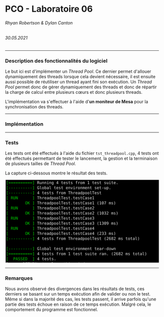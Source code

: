 # PCO - Laboratoire 06

###### Rhyan Robertson & Dylan Canton

###### 30.05.2021

---

### Description des fonctionnalités du logiciel

Le but ici est d'implémenter un *Thread Pool*. Ce dernier permet d'allouer dynamiquement des threads lorsque cela devient nécessaire, il est ensuite aussi possible de réutiliser un thread ayant fini son exécution. Un *Thread Pool* permet donc de gérer dynamiquement des threads et donc de répartir la charge de calcul entre plusieurs cœurs et donc plusieurs threads. 

L'implémentation va s'effectuer à l'aide d'**un moniteur de Mesa** pour la synchronisation des threads. 



---

### Implémentation







---

### Tests

Les tests ont été effectués à l'aide du fichier `tst_threadpool.cpp`, 4 tests ont été effectués permettant de tester le lancement, la gestion et la terminaison de plusieurs tailles de *Thread Pool*.

La capture ci-dessous montre le résultat des tests. 

![tests](media/tests.PNG)



---

### Remarques

Nous avons observé des divergences dans les résultats de tests, ces derniers se basant sur un temps exécution afin de valider ou non le test. Même si dans la majorité des cas, les tests passent, il arrive parfois qu'une partie des tests échoue en raison de ce temps exécution. Malgré cela, le comportement du programme est fonctionnel. 
